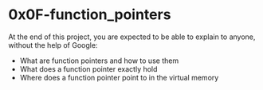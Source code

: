 # 0x0F-function_pointers
At the end of this project, you are expected to be able to explain to anyone, without the help of Google:
- What are function pointers and how to use them
- What does a function pointer exactly hold
- Where does a function pointer point to in the virtual memory

